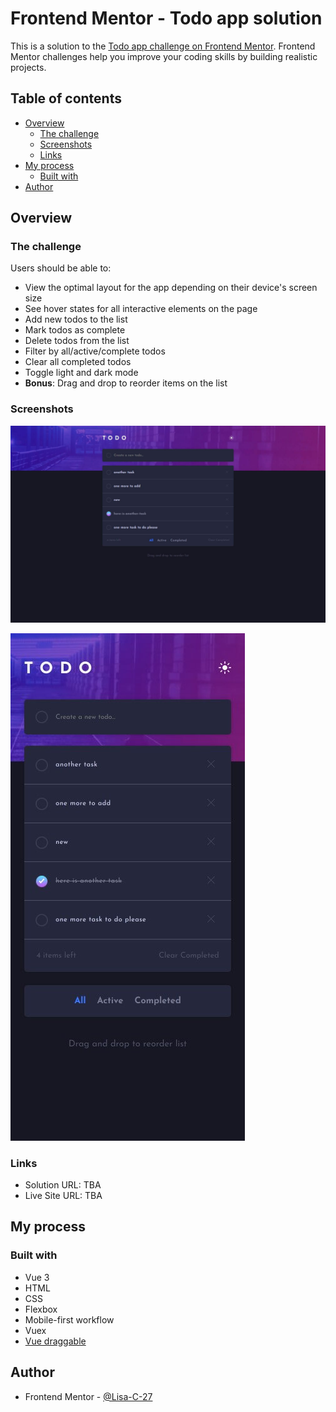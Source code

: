# Frontend Mentor - Todo app solution

This is a solution to the [Todo app challenge on Frontend Mentor](https://www.frontendmentor.io/challenges/todo-app-Su1_KokOW). Frontend Mentor challenges help you improve your coding skills by building realistic projects. 

## Table of contents

- [Overview](#overview)
  - [The challenge](#the-challenge)
  - [Screenshots](#screenshots)
  - [Links](#links)
- [My process](#my-process)
  - [Built with](#built-with)
- [Author](#author)

## Overview

### The challenge

Users should be able to:

- View the optimal layout for the app depending on their device's screen size
- See hover states for all interactive elements on the page
- Add new todos to the list
- Mark todos as complete
- Delete todos from the list
- Filter by all/active/complete todos
- Clear all completed todos
- Toggle light and dark mode
- **Bonus**: Drag and drop to reorder items on the list

### Screenshots

![](./src/assets/desktop-image.jpg)

<img src="./src/assets/phone-image.jpg" width="375" alt="Mobile screenshot">

### Links

- Solution URL: TBA
- Live Site URL: TBA

## My process

### Built with

- Vue 3
- HTML
- CSS
- Flexbox
- Mobile-first workflow
- Vuex
- [Vue draggable](https://github.com/SortableJS/vue.draggable.next)

## Author

- Frontend Mentor - [@Lisa-C-27](https://www.frontendmentor.io/profile/Lisa-C-27)
